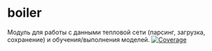 # boiler
Модуль для работы с данными тепловой сети (парсинг, загрузка, сохранение) и обучения/выполнения моделей.
[![Coverage](https://codecov.io/github/cool-soft/boiler/coverage.svg?branch=develop)](https://codecov.io/gh/cool-soft/boiler)
